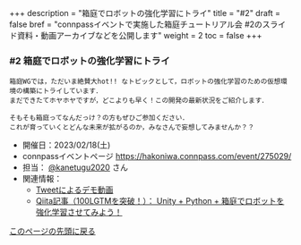 +++
description = "箱庭でロボットの強化学習にトライ"
title = "#2"
draft = false
bref = "connpassイベントで実施した箱庭チュートリアル会 #2のスライド資料・動画アーカイブなどを公開します"
weight = 2
toc = false
+++

### #2 箱庭でロボットの強化学習にトライ

```
箱庭WGでは，ただいま絶賛大hot!! なトピックとして，ロボットの強化学習のための仮想環境の構築にトライしています．
まだできたてホヤホヤですが，どこよりも早く！この開発の最新状況をご紹介します．

そもそも箱庭ってなんだっけ？の方もぜひご参加ください．
これが育っていくとどんな未来が拡がるのか，みなさんで妄想してみませんか？？
```

- 開催日：2023/02/18(土)
- connpassイベントページ <https://hakoniwa.connpass.com/event/275029/>
- 担当： [@kanetugu2020](https://twitter.com/kanetugu2020) さん
- 関連情報：
  - [Tweetによるデモ動画](https://twitter.com/kanetugu2020/status/1618538671933882369)
  - [Qiita記事（100LGTMを突破！）： Unity + Python + 箱庭でロボットを強化学習させてみよう！](https://qiita.com/kanetugu2018/items/ee9b2bf0596a35e42b03)

[このページの先頭に戻る](#top)
